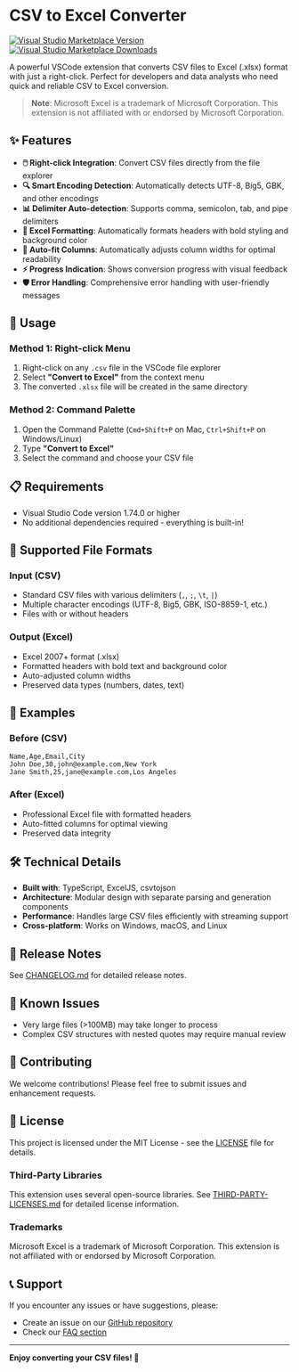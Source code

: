# CSV to Excel Converter

[![Visual Studio Marketplace Version](https://img.shields.io/visual-studio-marketplace/v/csv-to-excel-converter?style=flat-square)](https://marketplace.visualstudio.com/items?itemName=csv-to-excel-converter)
[![Visual Studio Marketplace Downloads](https://img.shields.io/visual-studio-marketplace/d/csv-to-excel-converter?style=flat-square)](https://marketplace.visualstudio.com/items?itemName=csv-to-excel-converter)

A powerful VSCode extension that converts CSV files to Excel (.xlsx) format with just a right-click. Perfect for developers and data analysts who need quick and reliable CSV to Excel conversion.

> **Note**: Microsoft Excel is a trademark of Microsoft Corporation. This extension is not affiliated with or endorsed by Microsoft Corporation.

## ✨ Features

- **🖱️ Right-click Integration**: Convert CSV files directly from the file explorer
- **🔍 Smart Encoding Detection**: Automatically detects UTF-8, Big5, GBK, and other encodings
- **📊 Delimiter Auto-detection**: Supports comma, semicolon, tab, and pipe delimiters
- **🎨 Excel Formatting**: Automatically formats headers with bold styling and background color
- **📐 Auto-fit Columns**: Automatically adjusts column widths for optimal readability
- **⚡ Progress Indication**: Shows conversion progress with visual feedback
- **🛡️ Error Handling**: Comprehensive error handling with user-friendly messages

## 🚀 Usage

### Method 1: Right-click Menu
1. Right-click on any `.csv` file in the VSCode file explorer
2. Select **"Convert to Excel"** from the context menu
3. The converted `.xlsx` file will be created in the same directory

### Method 2: Command Palette
1. Open the Command Palette (`Cmd+Shift+P` on Mac, `Ctrl+Shift+P` on Windows/Linux)
2. Type **"Convert to Excel"**
3. Select the command and choose your CSV file

## 📋 Requirements

- Visual Studio Code version 1.74.0 or higher
- No additional dependencies required - everything is built-in!

## 🔧 Supported File Formats

### Input (CSV)
- Standard CSV files with various delimiters (`,`, `;`, `\t`, `|`)
- Multiple character encodings (UTF-8, Big5, GBK, ISO-8859-1, etc.)
- Files with or without headers

### Output (Excel)
- Excel 2007+ format (.xlsx)
- Formatted headers with bold text and background color
- Auto-adjusted column widths
- Preserved data types (numbers, dates, text)

## 📖 Examples

### Before (CSV)
```csv
Name,Age,Email,City
John Doe,30,john@example.com,New York
Jane Smith,25,jane@example.com,Los Angeles
```

### After (Excel)
- Professional Excel file with formatted headers
- Auto-fitted columns for optimal viewing
- Preserved data integrity

## 🛠️ Technical Details

- **Built with**: TypeScript, ExcelJS, csvtojson
- **Architecture**: Modular design with separate parsing and generation components
- **Performance**: Handles large CSV files efficiently with streaming support
- **Cross-platform**: Works on Windows, macOS, and Linux

## 📝 Release Notes

See [CHANGELOG.md](CHANGELOG.md) for detailed release notes.

## 🐛 Known Issues

- Very large files (>100MB) may take longer to process
- Complex CSV structures with nested quotes may require manual review

## 🤝 Contributing

We welcome contributions! Please feel free to submit issues and enhancement requests.

## 📄 License

This project is licensed under the MIT License - see the [LICENSE](LICENSE) file for details.

### Third-Party Libraries

This extension uses several open-source libraries. See [THIRD-PARTY-LICENSES.md](THIRD-PARTY-LICENSES.md) for detailed license information.

### Trademarks

Microsoft Excel is a trademark of Microsoft Corporation. This extension is not affiliated with or endorsed by Microsoft Corporation.

## 📞 Support

If you encounter any issues or have suggestions, please:
- Create an issue on our [GitHub repository](https://github.com/username/csv-to-excel-converter/issues)
- Check our [FAQ section](https://github.com/username/csv-to-excel-converter/wiki/FAQ)

---

**Enjoy converting your CSV files! 🎉**
